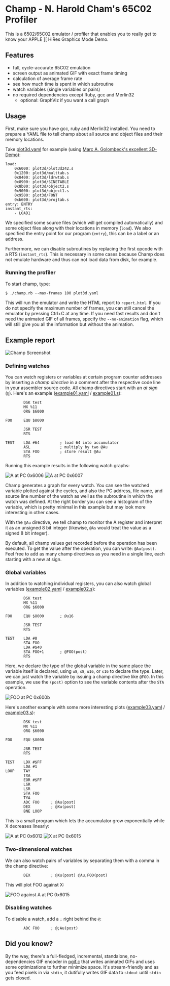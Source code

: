 # Champ - N. Harold Cham's 65C02 Profiler

This is a 6502/65C02 emulator / profiler that enables you to really get to know your APPLE ][ HiRes Graphics Mode Demo.

## Features

* full, cycle-accurate 65C02 emulation
* screen output as animated GIF with exact frame timing
* calculation of average frame rate
* see how much time is spent in which subroutine
* watch variables (single variables or pairs)
* no required dependencies except Ruby, gcc and Merlin32
  * optional: GraphViz if you want a call graph

## Usage

First, make sure you have gcc, ruby and Merlin32 installed. You need to prepare a YAML file to tell champ about all source and object files and their memory locations.

Take [plot3d.yaml](examples/plot3d.yaml) for example (using [Marc A. Golombeck's excellent 3D-Demo](https://github.com/mgolombeck/3D-Demo)):

```
load:
    0x6000: plot3d/plot3d242.s
    0x1200: plot3d/multtab.s
    0x8400: plot3d/ldrwtab.s
    0x8900: plot3d/SINETABLE
    0x8b00: plot3d/object2.s
    0x9000: plot3d/object1.s
    0x9500: plot3d/FONT
    0xb600: plot3d/projtab.s
entry: ENTRY
instant_rts:
    - LOAD1
```

We specified some source files (which will get compiled automatically) and some object files along with their locations in memory (`load`). We also specified the entry point for our program (`entry`), this can be a label or an address.

Furthermore, we can disable subroutines by replacing the first opcode with a RTS (`instant_rts`). This is necessary in some cases because Champ does not emulate hardware and thus can not load data from disk, for example.

### Running the profiler

To start champ, type:

```
$ ./champ.rb --max-frames 100 plot3d.yaml
```

This will run the emulator and write the HTML report to `report.html`. If you do not specify the maximum number of frames, you can still cancel the emulator by pressing Ctrl+C at any time. If you need fast results and don't need the animated GIF of all frames, specify the `--no-animation` flag, which will still give you all the information but without the animation.

## Example report

![Champ Screenshot](doc/screenshot.png?raw=true "Fig. 1 Champ Screenshot")

### Defining watches

You can watch registers or variables at certain program counter addresses by inserting a _champ directive_ in a comment after the respective code line in your assembler source code. All champ directives start with an _at sign_ (`@`). Here's an example ([example01.yaml](example01.yaml) / [example01.s](example01.s)):

```
        DSK test
        MX %11
        ORG $6000
    
FOO     EQU $8000

        JSR TEST
        RTS
    
TEST    LDA #64         ; load 64 into accumulator
        ASL             ; multiply by two @Au 
        STA FOO         ; store result @Au
        RTS
```

Running this example results in the following watch graphs:

![A at PC 0x6006](doc/example01_1.gif?raw=true)
![A at PC 0x6007](doc/example01_2.gif?raw=true)

Champ generates a graph for every watch. You can see the watched variable plotted against the cycles, and also the PC address, file name, and source line number of the watch as well as the subroutine in which the watch was defined. At the right border you can see a histogram of the variable, which is pretty minimal in this example but may look more interesting in other cases.

With the `@Au` directive, we tell champ to monitor the A register and interpret it as an unsigned 8 bit integer (likewise, `@As` would treat the value as a signed 8 bit integer). 

By default, all champ values get recorded before the operation has been executed. To get the value after the operation, you can write: `@Au(post)`. Feel free to add as many champ directives as you need in a single line, each starting with a new at sign.

### Global variables

In addition to watching individual registers, you can also watch global variables ([example02.yaml](example02.yaml) / [example02.s](example02.s)):

```
        DSK test
        MX %11
        ORG $6000
    
FOO     EQU $8000       ; @u16

        JSR TEST
        RTS
    
TEST    LDA #0
        STA FOO
        LDA #$40
        STA FOO+1       ; @FOO(post)
        RTS
```

Here, we declare the type of the global variable in the same place the variable itself is declared, using `u8`, `s8`, `u16`, or `s16` to declare the type. Later, we can just watch the variable by issuing a champ directive like `@FOO`. In this example, we use the `(post)` option to see the variable contents after the `STA` operation.

![FOO at PC 0x600b](doc/example02_1.gif?raw=true)

Here's another example with some more interesting plots ([example03.yaml](example03.yaml) / [example03.s](example03.s)):

```
        DSK test
        MX %11
        ORG $6000
        
FOO     EQU $8000
    
        JSR TEST
        RTS
    
TEST    LDX #$FF
        LDA #1
LOOP    TAY
        TXA
        EOR #$FF
        LSR
        LSR
        STA FOO
        TYA
        ADC FOO     ; @Au(post)
        DEX         ; @Xu(post)
        BNE LOOP
```

This is a small program which lets the accumulator grow exponentially while X decreases linearly:

![A at PC 0x6012](doc/example03_1.gif?raw=true)
![X at PC 0x6015](doc/example03_2.gif?raw=true)

### Two-dimensional watches

We can also watch pairs of variables by separating them with a comma in the champ directive:

```
        DEX         ; @Xu(post) @Au,FOO(post)
```

This will plot FOO against X:

![FOO against A at PC 0x6015](doc/example03_3.gif?raw=true)

### Disabling watches

To disable a watch, add a `;` right behind the `@`:

```
        ADC FOO     ; @;Au(post)
```

## Did you know?

By the way, there's a full-fledged, incremental, standalone, no-dependencies GIF encoder in [pgif.c](pgif.c) that writes animated GIFs and uses some optimizations to further minimize space. It's stream-friendly and as you feed pixels in via `stdin`, it dutifully writes GIF data to `stdout` until `stdin` gets closed.
